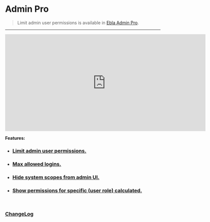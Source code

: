 # Admin Pro <a href="https://www.eblasoft.com.tr/espocrm-extension-page/espocrm-admin-pro" target="_blank" id="ext-version" data-id = "636514b37aee0f43f"></a>

> Limit admin user permissions is available
> in [Ebla Admin Pro](https://www.eblasoft.com.tr/espocrm-extension-page/espocrm-admin-pro).

---
<iframe width="650" height="315" src="https://www.youtube.com/embed/gU2M3RjxOPs" frameborder="0" allow="accelerometer; autoplay; clipboard-write; encrypted-media; gyroscope; picture-in-picture" allowfullscreen></iframe>

<br>

**Features:**

* ### [Limit admin user permissions.](limit-admin-user-permissions.md)
* ### [Max allowed logins.](max-allowed-logins.md)
* ### [Hide system scopes from admin UI.](hide-system-scopes-from-admin-ui.md)
* ### [Show permissions for specific (**user role**) calculated.](show-permissions-for-specific-user-calculated.md)

<br>

### <font color=gray> [ChangeLog](changelog.md) </font>

